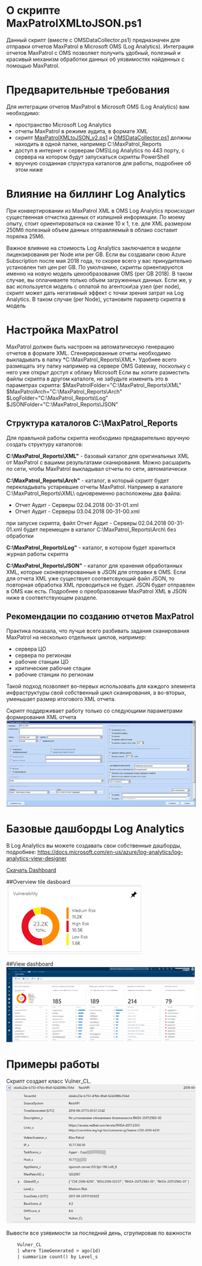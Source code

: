 # О скрипте MaxPatrolXMLtoJSON.ps1
Данный скрипт (вместе с OMSDataCollector.ps1) предназначен для отправки отчетов MaxPatrol в Microsoft OMS (Log Analytics). Интеграция отчетов MaxPatrol с OMS позволяет получить удобный, полезный и красивый механизм обработки данных об уязвимостях найденных с помощью MaxPatrol. 


# Предварительные требования
Для интеграции отчетов MaxPatrol в Microsoft OMS (Log Analytics) вам необходимо:
- пространство Microsoft Log Analytics
- отчеты MaxPatrol в режиме аудита, в формате XML
- скрипт [MaxPatrolXMLtoJSON_v2.ps1](https://github.com/altaranenco/OMS/blob/master/MaxPatrol/MaxPatrol_Pentest_XMLtoJSON_v2.ps1) и [OMSDataCollector.ps1](https://github.com/altaranenco/OMS/blob/master/OMSDataCollector.ps1) должны находить в одной папке, например C:\MaxPatrol_Reports
- доступ в интернет к серверам OMS\Log Analytics по 443 порту, с сервера на котором будут запускаться скрипты PowerShell
- вручную созданная структура каталогов для работы, подробнее об этом ниже

# Влияние на биллинг Log Analytics
При конвертировании из MaxPatrol XML в OMS Log Analytics происходит существенная отчистка данных от излишней информации. По моему опыту, стоит ориентироваться на сжание 10 к 1, т.е. для XML размером 250Мб полезный объем данных отправляемый в облако составит порялка 25Мб. 

Важное влияние на стоимость Log Analytics заключается в модели лицензирования per Node или per GB. Если вы создавали свою Azure Subscription после мая 2018 года, то скорее всего у вас принудительно установлен тип цен per GB. По умолчанию, скрипты ориентируются именно на новую модель ценообразования OMS (per GB 2018). В таком случае, вы оплачиваете только объем загруженных данных. Если же, у вас используется модель с оплатой по агентски\за узел (per node), скрипт может дать негативный эффект с точки зрения затрат на Log Analytics. В таком случае (per Node), установите параметр скрипта в модель 


# Настройка MaxPatrol
MaxPatrol должен быть настроен на автоматическую генерацию отчетов в формате XML. Сгенерированные отчеты необходимо выкладывать в папку \*C:\MaxPatrol_Reports\XML\*. Удобнее всего размещать эту папку например на сервере OMS Gateway, поскольку с него уже открыт доступ к облаку Microsoft
Если вы хотите разместить файлы скрипта в другом каталоге, не забудьте изменить это в параметрах скрипта:
    $MaxPatrolFolder="C:\MaxPatrol_Reports\XML\"
    $MaxPatrolArch="C:\MaxPatrol_Reports\Arch\"
    $LogFolder="C:\MaxPatrol_Reports\Log\"
    $JSONFolder="C:\MaxPatrol_Reports\JSON\"

## Структура каталогов C:\MaxPatrol_Reports
Для правльной работы скрипта необходимо предварительно вручную создать структуру каталогов:

**C:\MaxPatrol_Reports\XML\"** - базовый каталог для оригинальных XML от MaxPatrol с вашими результатами сканирования. Можно расшарить по сети, чтобы MaxPatrol выкладывал отчеты по сети, автоматически

**C:\MaxPatrol_Reports\Arch\"** - каталог, в который скрипт будет перекладывать устаревшие отчеты MaxPatrol. Например в каталоге C:\MaxPatrol_Reports\XML\ одновременно расположены два файла: 
- Отчет Аудит - Серверы 02.04.2018 00-31-01.xml 
- Отчет Аудит - Серверы 03.04.2018 00-31-00.xml

при запуске скрипта, файл Отчет Аудит - Серверы 02.04.2018 00-31-01.xml будет перемещен в каталог C:\MaxPatrol_Reports\Arch\ без обработки

**C:\MaxPatrol_Reports\Log\"** - каталог, в котором будет храниться журнал работы скрипта

**C:\MaxPatrol_Reports\JSON\"** - каталог для хранения обработанных XML, которые сконвертированные в JSON для отправки в OMS. Если для отчета XML уже существует соответсвующий файл JSON, то повторная обработка XML проводиться не будет. JSON будет отправлен в OMS как есть. Подробнее о преобразовании MaxPatrol XML в JSON ниже в соответствующем разделе.

## Рекомендации по созданию отчетов MaxPatrol
Практика показала, что лучше всего разбивать задания сканирования  MaxPatrol на несколько отдельных циклов, например:
- сервера ЦО
- сервера по регионам
- рабочие станции ЦО
- критические рабочие стации
- рабочие станции по регионам

Такой подход позволяет во-первых использовать для каждого элемента инфраструктуры свой собственный цикл сканирования, а во-вторых, уменьшает размер итогового XML отчета.

Скрипт поддерживает работу только со следующими параметрами формирования XML отчета
![alt-Настройки MaxPatrol для генерации XML отчетов](https://raw.githubusercontent.com/altaranenco/OMS/master/docs/maxpatrol_settings.png "Настройки MaxPatrol для генерации XML отчетов")

# Базовые дашборды Log Analytics
В Log Analytics вы можете создавать свои собственные дашборды, подробнее: https://docs.microsoft.com/en-us/azure/log-analytics/log-analytics-view-designer

[Скачать Dashboard](https://github.com/altaranenco/OMS/blob/master/MaxPatrol/Vulnerability.omsview)

##Overview tile dasboard
![alt-Стартовый тайл, с информацией об уязвимостях](https://github.com/altaranenco/OMS/blob/master/docs/vulnerability_01.PNG "Стартовый тайл, с информацией об уязвимостях")

##View dashboard
![alt-Внутренности дашборда, с информацией об уязвимостях](https://github.com/altaranenco/OMS/blob/master/docs/vulnerability_04.PNG "Внутренности дашборда, с информацией об уязвимостях")

# Примеры работы
Скрипт создает класс Vulner_CL. ![alt-Пример данных MaxPatrol в OMS](https://github.com/altaranenco/OMS/blob/master/docs/vulnerability_03.PNG "Пример данных MaxPatrol в OMS")

Вывести все узявимости за последний день, сгрупировав по важности
```
    Vulner_CL
    | where TimeGenerated > ago(1d)
    | summarize count() by Level_s
```


